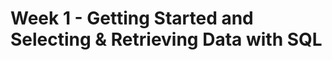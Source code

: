 # Week 1 - Getting Started and Selecting & Retrieving Data with SQL

<!-- START doctoc generated TOC please keep comment here t
